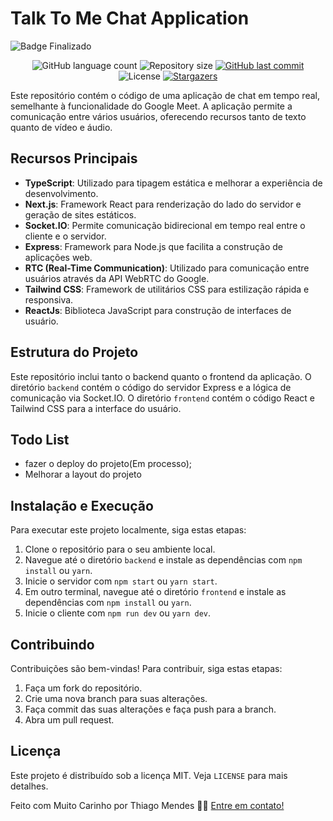 # Talk To Me Chat Application
![Badge Finalizado](http://img.shields.io/static/v1?label=STATUS&message=FINALIZADO&color=GREEN&style=for-the-badge)




<p align="center">
  <img alt="GitHub language count" src="https://img.shields.io/github/languages/count/ThiagoZellMendes/TalkToMe?color=%2304D361">

  <img alt="Repository size" src="https://img.shields.io/github/repo-size/ThiagoZellMendes/TalkToMe">

  <a href="https://github.com/ThiagoZellMendes/GoFinances-ReactNative/commits/NutricaoEmAcao-CLI">
    <img alt="GitHub last commit" src="https://img.shields.io/github/last-commit/ThiagoZellMendes/TalkToMe">
  </a>

  <img alt="License" src="https://img.shields.io/badge/license-MIT-brightgreen">
   <a href="https://github.com/ThiagoZellMendes/TalkToMe/stargazers">
    <img alt="Stargazers" src="https://img.shields.io/github/stars/ThiagoZellMendes/TalkToMe?style=social">
  </a>
</p>

Este repositório contém o código de uma aplicação de chat em tempo real, semelhante à funcionalidade do Google Meet. A aplicação permite a comunicação entre vários usuários, oferecendo recursos tanto de texto quanto de vídeo e áudio.

## Recursos Principais

- **TypeScript**: Utilizado para tipagem estática e melhorar a experiência de desenvolvimento.
- **Next.js**: Framework React para renderização do lado do servidor e geração de sites estáticos.
- **Socket.IO**: Permite comunicação bidirecional em tempo real entre o cliente e o servidor.
- **Express**: Framework para Node.js que facilita a construção de aplicações web.
- **RTC (Real-Time Communication)**: Utilizado para comunicação entre usuários através da API WebRTC do Google.
- **Tailwind CSS**: Framework de utilitários CSS para estilização rápida e responsiva.
- **ReactJs**: Biblioteca JavaScript para construção de interfaces de usuário.

## Estrutura do Projeto

Este repositório inclui tanto o backend quanto o frontend da aplicação. O diretório `backend` contém o código do servidor Express e a lógica de comunicação via Socket.IO. O diretório `frontend` contém o código React e Tailwind CSS para a interface do usuário.

## Todo List

- fazer o deploy do projeto(Em processo);
- Melhorar a layout do projeto

## Instalação e Execução

Para executar este projeto localmente, siga estas etapas:

1. Clone o repositório para o seu ambiente local.
2. Navegue até o diretório `backend` e instale as dependências com `npm install` ou `yarn`.
3. Inicie o servidor com `npm start` ou `yarn start`.
4. Em outro terminal, navegue até o diretório `frontend` e instale as dependências com `npm install` ou `yarn`.
5. Inicie o cliente com `npm run dev` ou `yarn dev`.

## Contribuindo

Contribuições são bem-vindas! Para contribuir, siga estas etapas:

1. Faça um fork do repositório.
2. Crie uma nova branch para suas alterações.
3. Faça commit das suas alterações e faça push para a branch.
4. Abra um pull request.

## Licença

Este projeto é distribuído sob a licença MIT. Veja `LICENSE` para mais detalhes.

Feito com Muito Carinho por Thiago Mendes 👋🏽 [Entre em contato!](https://www.linkedin.com/in/thiago-zell-mendes/)
